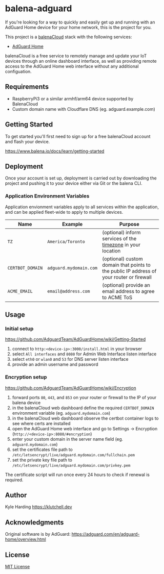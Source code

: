 # balena-adguard

If you're looking for a way to quickly and easily get up and running with an AdGuard Home device for your home network, this is the project for you.

This project is a [balenaCloud](https://www.balena.io/cloud) stack with the following services:

- [AdGuard Home](https://adguard.com/en/adguard-home/overview.html)

balenaCloud is a free service to remotely manage and update your IoT devices through an online dashboard interface, as well as providing remote access to the AdGuard Home web interface without any additional configuation.

## Requirements

- RaspberryPi3 or a similar armhf/arm64 device supported by BalenaCloud
- Custom domain name with Cloudflare DNS (eg. adguard.example.com)

## Getting Started

To get started you'll first need to sign up for a free balenaCloud account and flash your device.

<https://www.balena.io/docs/learn/getting-started>

## Deployment

Once your account is set up, deployment is carried out by downloading the project and pushing it to your device either via Git or the balena CLI.

### Application Environment Variables

Application envionment variables apply to all services within the application, and can be applied fleet-wide to apply to multiple devices.

|Name|Example|Purpose|
|---|---|---|
|`TZ`|`America/Toronto`|(optional) inform services of the [timezone](https://en.wikipedia.org/wiki/List_of_tz_database_time_zones) in your location|
|`CERTBOT_DOMAIN`|`adguard.mydomain.com`|(optional) custom domain that points to the public IP address of your router or firewall|
|`ACME_EMAIL`|`email@address.com`|(optional) provide an email address to agree to ACME ToS|

## Usage

### Initial setup

<https://github.com/AdguardTeam/AdGuardHome/wiki/Getting-Started>

1. connect to `http:<device-ip>:3000/install.html` in your browser
2. select `All interfaces` and `8080` for Admin Web Interface listen interface
3. select `eth0` or `wlan0` and `53` for DNS server listen interface
4. provide an admin username and password

### Encryption setup

<https://github.com/AdguardTeam/AdGuardHome/wiki/Encryption>

1. forward ports `80`, `443`, and `853` on your router or firewall to the IP of your balena device
2. in the balenaCloud web dashboard define the required `CERTBOT_DOMAIN` environment variable (eg. `adguard.mydomain.com`)
3. in the balenaCloud web dashboard observe the certbot container logs to see where certs are installed
4. open the AdGuard Home web interface and go to Settings -> Encryption (`http://<device-ip>:8080/#encryption`)
5. enter your custom domain in the server name field (eg. `adguard.mydomain.com`)
6. set the certificates file path to `/etc/letsencrypt/live/adguard.mydomain.com/fullchain.pem`
7. set the private key file path to `/etc/letsencrypt/live/adguard.mydomain.com/privkey.pem`

The certificate script will run once every 24 hours to check if renewal is required.

## Author

Kyle Harding <https://klutchell.dev>

## Acknowledgments

Original software is by AdGuard: <https://adguard.com/en/adguard-home/overview.html>

## License

[MIT License](./LICENSE)
